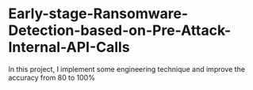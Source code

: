 # Early-stage-Ransomware-Detection-based-on-Pre-Attack-Internal-API-Calls
In this project, I implement some engineering technique and improve the accuracy from 80 to 100%
